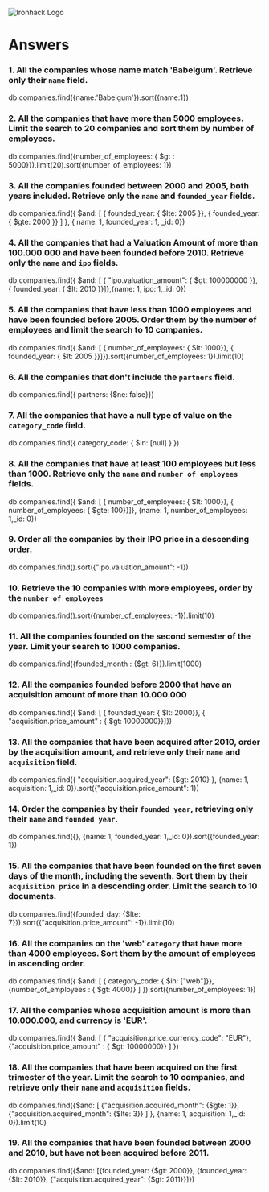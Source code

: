 ![Ironhack Logo](https://i.imgur.com/1QgrNNw.png)

# Answers

### 1. All the companies whose name match 'Babelgum'. Retrieve only their `name` field.

db.companies.find({name:'Babelgum'}).sort({name:1})

### 2. All the companies that have more than 5000 employees. Limit the search to 20 companies and sort them by **number of employees**.

db.companies.find({number_of_employees: { $gt : 5000}}).limit(20).sort({number_of_employees: 1})

### 3. All the companies founded between 2000 and 2005, both years included. Retrieve only the `name` and `founded_year` fields.

db.companies.find({ $and: [ { founded_year: { $lte: 2005 }}, { founded_year: { $gte: 2000 }} ] }, { name: 1, founded_year: 1, _id: 0})

### 4. All the companies that had a Valuation Amount of more than 100.000.000 and have been founded before 2010. Retrieve only the `name` and `ipo` fields.

db.companies.find({ $and: [ { "ipo.valuation_amount": { $gt: 100000000 }}, { founded_year: { $lt: 2010 }}]},{name: 1, ipo: 1,_id: 0})

### 5. All the companies that have less than 1000 employees and have been founded before 2005. Order them by the number of employees and limit the search to 10 companies.

db.companies.find({ $and: [ { number_of_employees: { $lt: 1000}}, { founded_year: { $lt: 2005 }}]}).sort({number_of_employees: 1}).limit(10) 

### 6. All the companies that don't include the `partners` field.

db.companies.find({ partners: {$ne: false}})

### 7. All the companies that have a null type of value on the `category_code` field.

db.companies.find({ category_code: { $in: [null] } })

### 8. All the companies that have at least 100 employees but less than 1000. Retrieve only the `name` and `number of employees` fields.

db.companies.find({ $and: [ { number_of_employees: { $lt: 1000}}, { number_of_employees: { $gte: 100}}]}, {name: 1, number_of_employees: 1,_id: 0})

### 9. Order all the companies by their IPO price in a descending order.

db.companies.find().sort({"ipo.valuation_amount": -1})

### 10. Retrieve the 10 companies with more employees, order by the `number of employees`

db.companies.find().sort({number_of_employees: -1}).limit(10) 

### 11. All the companies founded on the second semester of the year. Limit your search to 1000 companies.

db.companies.find({founded_month : {$gt: 6}}).limit(1000)

### 12. All the companies founded before 2000 that have an acquisition amount of more than 10.000.000

db.companies.find({ $and: [ { founded_year: { $lt: 2000}}, { "acquisition.price_amount" : { $gt: 10000000}}]})

### 13. All the companies that have been acquired after 2010, order by the acquisition amount, and retrieve only their `name` and `acquisition` field.

db.companies.find({ "acquisition.acquired_year": {$gt: 2010} }, {name: 1, acquisition: 1,_id: 0}).sort({"acquisition.price_amount": 1})

### 14. Order the companies by their `founded year`, retrieving only their `name` and `founded year`.

db.companies.find({}, {name: 1, founded_year: 1,_id: 0}).sort({founded_year: 1})

### 15. All the companies that have been founded on the first seven days of the month, including the seventh. Sort them by their `acquisition price` in a descending order. Limit the search to 10 documents.

db.companies.find({founded_day: {$lte: 7}}).sort({"acquisition.price_amount": -1}).limit(10)

### 16. All the companies on the 'web' `category` that have more than 4000 employees. Sort them by the amount of employees in ascending order.

db.companies.find({ $and: [ { category_code: { $in: ["web"]}}, {number_of_employees : { $gt: 4000}} ] }).sort({number_of_employees: 1})

### 17. All the companies whose acquisition amount is more than 10.000.000, and currency is 'EUR'.

db.companies.find({ $and: [ { "acquisition.price_currency_code": "EUR"}, {"acquisition.price_amount" : { $gt: 10000000}} ] })

### 18. All the companies that have been acquired on the first trimester of the year. Limit the search to 10 companies, and retrieve only their `name` and `acquisition` fields.

db.companies.find({$and: [ {"acquisition.acquired_month": {$gte: 1}}, {"acquisition.acquired_month": {$lte: 3}} ] }, {name: 1, acquisition: 1,_id: 0}).limit(10)

### 19. All the companies that have been founded between 2000 and 2010, but have not been acquired before 2011.

db.companies.find({$and: [{founded_year: {$gt: 2000}}, {founded_year: {$lt: 2010}}, {"acquisition.acquired_year": {$gt: 2011}}]})

